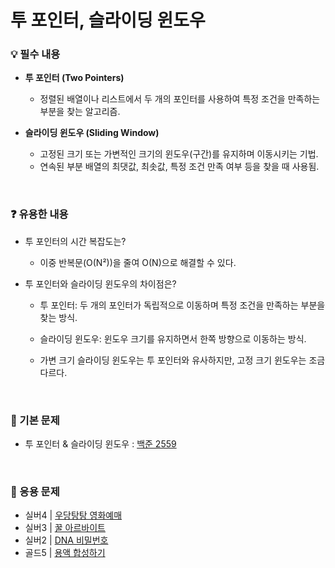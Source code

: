 # 투 포인터, 슬라이딩 윈도우

### 💡 필수 내용

- **투 포인터 (Two Pointers)**
  + 정렬된 배열이나 리스트에서 두 개의 포인터를 사용하여 특정 조건을 만족하는 부분을 찾는 알고리즘.

- **슬라이딩 윈도우 (Sliding Window)**
  + 고정된 크기 또는 가변적인 크기의 윈도우(구간)를 유지하며 이동시키는 기법.
  + 연속된 부분 배열의 최댓값, 최솟값, 특정 조건 만족 여부 등을 찾을 때 사용됨.


<br/>

### ❓ 유용한 내용

- 투 포인터의 시간 복잡도는?
  
  + 이중 반복문(O(N²))을 줄여 O(N)으로 해결할 수 있다.

- 투 포인터와 슬라이딩 윈도우의 차이점은?
  
  + 투 포인터: 두 개의 포인터가 독립적으로 이동하며 특정 조건을 만족하는 부분을 찾는 방식.

  + 슬라이딩 윈도우: 윈도우 크기를 유지하면서 한쪽 방향으로 이동하는 방식.

  + 가변 크기 슬라이딩 윈도우는 투 포인터와 유사하지만, 고정 크기 윈도우는 조금 다르다.

<br/>

### 📂 기본 문제

- 투 포인터 & 슬라이딩 윈도우 : [백준 2559](https://www.acmicpc.net/problem/2559)

<br/>

 ### 📂 응용 문제

- 실버4 | [우당탕탕 영화예매](https://www.acmicpc.net/problem/29700)
- 실버3 | [꿀 아르바이트](https://www.acmicpc.net/problem/12847)
- 실버2 | [DNA 비밀번호](https://www.acmicpc.net/problem/12891)
- 골드5 | [용액 합성하기](https://www.acmicpc.net/problem/14921)

